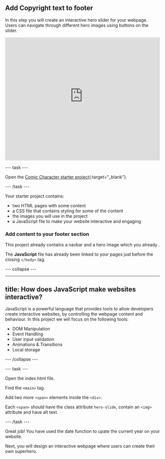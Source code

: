 ## Add Copyright text to footer

In this step you will create an interactive hero slider for your webpage. Users can navigate through different hero images using buttons on the slider.
<iframe src="https://staging-editor.raspberrypi.org/en/embed/viewer/comic-character-step2" width="100%" height="400" frameborder="0" marginwidth="0" marginheight="0" allowfullscreen> </iframe>

--- task ---

Open the [Comic Character starter project](https://staging-editor.raspberrypi.org/en/projects/comic-character-starter){:target="_blank"}.

--- /task ---

Your starter project contains:
+ two HTML pages with some content
+ a CSS file that contains styling for some of the content
+ the images you will use in the project
+ a JavaScript file to make your website interactive and engaging

### Add content to your footer section

This project already contains a navbar and a hero image which you already . 

The **JavaScript** file has already been linked to your pages just before the closing `</body>` tag.


--- collapse ---

---
title: How does JavaScript make websites interactive?
---

JavaScript is a powerful language that provides tools to allow developers create interactive websites, by controlling the webpage content and behaviour. In this project we will focus on the following tools:
+ DOM Manipulation
+ Event Handling
+ User input validation
+ Animations & Transitions
+ Local storage


--- /collapse ---


--- task ---

Open the index.html file.

Find the `<main>` tag.

Add two more `<span>` elements inside the `<div>`. 

Each `<span>` should have the class attribute `hero-slide`, contain an `<img>` attribute and have alt text. 

--- /task ---

Great job! You have used the date function to upate the current year on your website.

Next, you will design an interactive webpage where users can create their own superhero.
